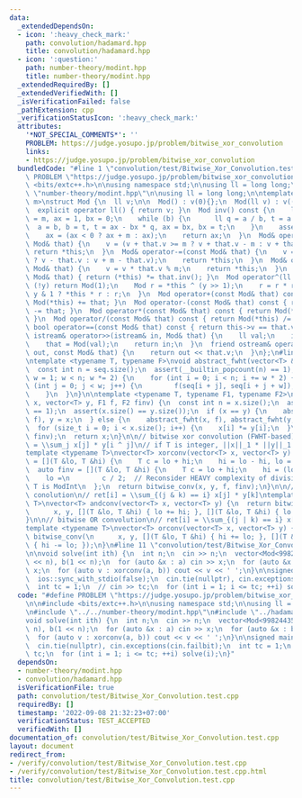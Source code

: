 ```yaml
---
data:
  _extendedDependsOn:
  - icon: ':heavy_check_mark:'
    path: convolution/hadamard.hpp
    title: convolution/hadamard.hpp
  - icon: ':question:'
    path: number-theory/modint.hpp
    title: number-theory/modint.hpp
  _extendedRequiredBy: []
  _extendedVerifiedWith: []
  _isVerificationFailed: false
  _pathExtension: cpp
  _verificationStatusIcon: ':heavy_check_mark:'
  attributes:
    '*NOT_SPECIAL_COMMENTS*': ''
    PROBLEM: https://judge.yosupo.jp/problem/bitwise_xor_convolution
    links:
    - https://judge.yosupo.jp/problem/bitwise_xor_convolution
  bundledCode: "#line 1 \"convolution/test/Bitwise_Xor_Convolution.test.cpp\"\n#define\
    \ PROBLEM \"https://judge.yosupo.jp/problem/bitwise_xor_convolution\"\n\n#include\
    \ <bits/extc++.h>\n\nusing namespace std;\n\nusing ll = long long;\n\n#line 2\
    \ \"number-theory/modint.hpp\"\n\nusing ll = long long;\n\ntemplate <const ll\
    \ m>\nstruct Mod {\n  ll v;\n\n  Mod() : v(0){};\n  Mod(ll v) : v((v + m) % m){};\n\
    \  explicit operator ll() { return v; }\n  Mod inv() const {\n    ll a = v, b\
    \ = m, ax = 1, bx = 0;\n    while (b) {\n      ll q = a / b, t = a % b;\n    \
    \  a = b, b = t, t = ax - bx * q, ax = bx, bx = t;\n    }\n    assert(a == 1);\n\
    \    ax = (ax < 0 ? ax + m : ax);\n    return ax;\n  }\n  Mod& operator+=(const\
    \ Mod& that) {\n    v = (v + that.v >= m ? v + that.v - m : v + that.v);\n   \
    \ return *this;\n  }\n  Mod& operator-=(const Mod& that) {\n    v = (v >= that.v\
    \ ? v - that.v : v + m - that.v);\n    return *this;\n  }\n  Mod& operator*=(const\
    \ Mod& that) {\n    v = v * that.v % m;\n    return *this;\n  }\n  Mod& operator/=(const\
    \ Mod& that) { return (*this) *= that.inv(); }\n  Mod operator^(ll y) {\n    if\
    \ (!y) return Mod(1);\n    Mod r = *this ^ (y >> 1);\n    r = r * r;\n    return\
    \ y & 1 ? *this * r : r;\n  }\n  Mod operator+(const Mod& that) const { return\
    \ Mod(*this) += that; }\n  Mod operator-(const Mod& that) const { return Mod(*this)\
    \ -= that; }\n  Mod operator*(const Mod& that) const { return Mod(*this) *= that;\
    \ }\n  Mod operator/(const Mod& that) const { return Mod(*this) /= that; }\n \
    \ bool operator==(const Mod& that) const { return this->v == that.v; }\n  friend\
    \ istream& operator>>(istream& in, Mod& that) {\n    ll val;\n    in >> val;\n\
    \    that = Mod(val);\n    return in;\n  }\n  friend ostream& operator<<(ostream&\
    \ out, const Mod& that) {\n    return out << that.v;\n  }\n};\n#line 1 \"convolution/hadamard.hpp\"\
    \ntemplate <typename T, typename F>\nvoid abstract_fwht(vector<T> &seq, F f) {\n\
    \  const int n = seq.size();\n  assert(__builtin_popcount(n) == 1);\n  for (int\
    \ w = 1; w < n; w *= 2) {\n    for (int i = 0; i < n; i += w * 2) {\n      for\
    \ (int j = 0; j < w; j++) {\n        f(seq[i + j], seq[i + j + w]);\n      }\n\
    \    }\n  }\n}\n\ntemplate <typename T, typename F1, typename F2>\nvector<T> bitwise_conv(vector<T>\
    \ x, vector<T> y, F1 f, F2 finv) {\n  const int n = x.size();\n  assert(__builtin_popcount(n)\
    \ == 1);\n  assert(x.size() == y.size());\n  if (x == y) {\n    abstract_fwht(x,\
    \ f), y = x;\n  } else {\n    abstract_fwht(x, f), abstract_fwht(y, f);\n  }\n\
    \  for (size_t i = 0; i < x.size(); i++) {\n    x[i] *= y[i];\n  }\n  abstract_fwht(x,\
    \ finv);\n  return x;\n}\n\n// bitwise xor convolution (FWHT-based)\n// ret[i]\
    \ = \\sum_j x[j] * y[i ^ j]\n// if T is integer, ||x||_1 * ||y||_1 * 2 < numeric_limits<T>::max()\n\
    template <typename T>\nvector<T> xorconv(vector<T> x, vector<T> y) {\n  auto f\
    \ = [](T &lo, T &hi) {\n    T c = lo + hi;\n    hi = lo - hi, lo = c;\n  };\n\
    \  auto finv = [](T &lo, T &hi) {\n    T c = lo + hi;\n    hi = (lo - hi) / 2,\n\
    \    lo =\n        c / 2;  // Reconsider HEAVY complexity of division by 2 when\
    \ T is ModInt\n  };\n  return bitwise_conv(x, y, f, finv);\n}\n\n// bitwise AND\
    \ conolution\n// ret[i] = \\sum_{(j & k) == i} x[j] * y[k]\ntemplate <typename\
    \ T>\nvector<T> andconv(vector<T> x, vector<T> y) {\n  return bitwise_conv(\n\
    \      x, y, [](T &lo, T &hi) { lo += hi; }, [](T &lo, T &hi) { lo -= hi; });\n\
    }\n\n// bitwise OR convolution\n// ret[i] = \\sum_{(j | k) == i} x[j] * y[k]\n\
    template <typename T>\nvector<T> orconv(vector<T> x, vector<T> y) {\n  return\
    \ bitwise_conv(\n      x, y, [](T &lo, T &hi) { hi += lo; }, [](T &lo, T &hi)\
    \ { hi -= lo; });\n}\n#line 11 \"convolution/test/Bitwise_Xor_Convolution.test.cpp\"\
    \n\nvoid solve(int ith) {\n  int n;\n  cin >> n;\n  vector<Mod<998244353>> a(1\
    \ << n), b(1 << n);\n  for (auto &x : a) cin >> x;\n  for (auto &x : b) cin >>\
    \ x;\n  for (auto v : xorconv(a, b)) cout << v << ' ';\n}\n\nsigned main() {\n\
    \  ios::sync_with_stdio(false);\n  cin.tie(nullptr), cin.exceptions(cin.failbit);\n\
    \  int tc = 1;\n  // cin >> tc;\n  for (int i = 1; i <= tc; ++i) solve(i);\n}\n"
  code: "#define PROBLEM \"https://judge.yosupo.jp/problem/bitwise_xor_convolution\"\
    \n\n#include <bits/extc++.h>\n\nusing namespace std;\n\nusing ll = long long;\n\
    \n#include \"../../number-theory/modint.hpp\"\n#include \"../hadamard.hpp\"\n\n\
    void solve(int ith) {\n  int n;\n  cin >> n;\n  vector<Mod<998244353>> a(1 <<\
    \ n), b(1 << n);\n  for (auto &x : a) cin >> x;\n  for (auto &x : b) cin >> x;\n\
    \  for (auto v : xorconv(a, b)) cout << v << ' ';\n}\n\nsigned main() {\n  ios::sync_with_stdio(false);\n\
    \  cin.tie(nullptr), cin.exceptions(cin.failbit);\n  int tc = 1;\n  // cin >>\
    \ tc;\n  for (int i = 1; i <= tc; ++i) solve(i);\n}"
  dependsOn:
  - number-theory/modint.hpp
  - convolution/hadamard.hpp
  isVerificationFile: true
  path: convolution/test/Bitwise_Xor_Convolution.test.cpp
  requiredBy: []
  timestamp: '2022-09-08 21:32:23+07:00'
  verificationStatus: TEST_ACCEPTED
  verifiedWith: []
documentation_of: convolution/test/Bitwise_Xor_Convolution.test.cpp
layout: document
redirect_from:
- /verify/convolution/test/Bitwise_Xor_Convolution.test.cpp
- /verify/convolution/test/Bitwise_Xor_Convolution.test.cpp.html
title: convolution/test/Bitwise_Xor_Convolution.test.cpp
---
```

